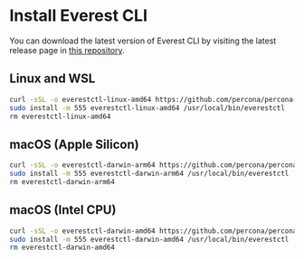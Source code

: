 # Install Everest CLI

You can download the latest version of Everest CLI by visiting the latest release page in [this repository](https://github.com/percona/percona-everest-cli/releases/latest).

## Linux and WSL
    
```sh
curl -sSL -o everestctl-linux-amd64 https://github.com/percona/percona-everest/releases/latest/download/everestctl-linux-amd64
sudo install -m 555 everestctl-linux-amd64 /usr/local/bin/everestctl
rm everestctl-linux-amd64
```

## macOS (Apple Silicon)

```sh
curl -sSL -o everestctl-darwin-arm64 https://github.com/percona/percona-everest/releases/latest/download/everestctl-darwin-arm64
sudo install -m 555 everestctl-darwin-arm64 /usr/local/bin/everestctl
rm everestctl-darwin-arm64
```

## macOS (Intel CPU)

```sh
curl -sSL -o everestctl-darwin-amd64 https://github.com/percona/percona-everest/releases/latest/download/everestctl-darwin-amd64
sudo install -m 555 everestctl-darwin-amd64 /usr/local/bin/everestctl
rm everestctl-darwin-amd64
```

